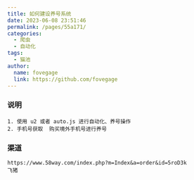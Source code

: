 ```yaml
---
title: 如何建设养号系统
date: 2023-06-08 23:51:46
permalink: /pages/55a171/
categories:
  - 爬虫
  - 自动化
tags:
  - 猫池
author:
  name: fovegage
  link: https://github.com/fovegage
---
```


### 说明

```
1. 使用 u2 或者 auto.js 进行自动化、养号操作
2. 手机号获取  购买境外手机号进行养号
```

### 渠道

```
https://www.58way.com/index.php?m=Index&a=order&id=5roD3k
飞猪
```